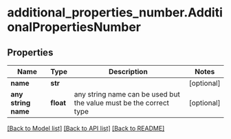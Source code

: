 # additional_properties_number.AdditionalPropertiesNumber

## Properties
Name | Type | Description | Notes
------------ | ------------- | ------------- | -------------
**name** | **str** |  | [optional] 
**any string name** | **float** | any string name can be used but the value must be the correct type | [optional]

[[Back to Model list]](../README.md#documentation-for-models) [[Back to API list]](../README.md#documentation-for-api-endpoints) [[Back to README]](../README.md)


